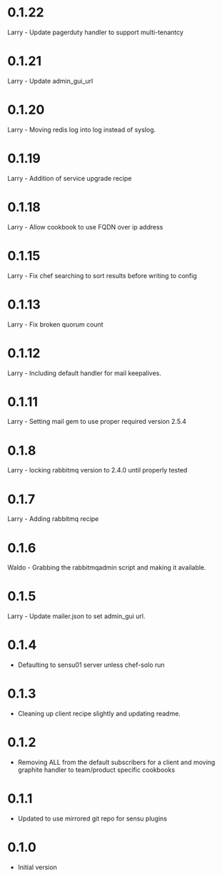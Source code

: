 # 0.1.22

Larry - Update pagerduty handler to support multi-tenantcy

# 0.1.21

Larry - Update admin_gui_url

# 0.1.20

Larry - Moving redis log into log instead of syslog.

# 0.1.19

Larry - Addition of service upgrade recipe

# 0.1.18

Larry - Allow cookbook to use FQDN over ip address

# 0.1.15

Larry - Fix chef searching to sort results before writing to config

# 0.1.13

Larry - Fix broken quorum count

# 0.1.12

Larry - Including default handler for mail keepalives.

# 0.1.11

Larry - Setting mail gem to use proper required version 2.5.4

# 0.1.8

Larry - locking rabbitmq version to 2.4.0 until properly tested

# 0.1.7

Larry - Adding rabbitmq recipe

# 0.1.6

Waldo - Grabbing the rabbitmqadmin script and making it available.

# 0.1.5

Larry - Update mailer.json to set admin_gui url.

# 0.1.4

* Defaulting to sensu01 server unless chef-solo run

# 0.1.3

* Cleaning up client recipe slightly and updating readme.

# 0.1.2

* Removing ALL from the default subscribers for a client and moving graphite handler to team/product specific cookbooks

# 0.1.1

* Updated to use mirrored git repo for sensu plugins

# 0.1.0

* Initial version
